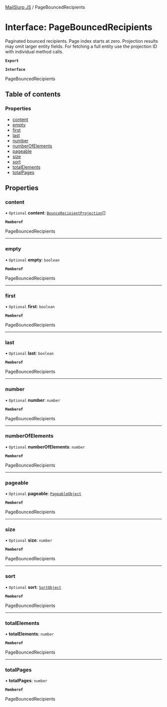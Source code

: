 [MailSlurp JS](../README.md) / PageBouncedRecipients

# Interface: PageBouncedRecipients

Paginated bounced recipients. Page index starts at zero. Projection results may omit larger entity fields. For fetching a full entity use the projection ID with individual method calls.

**`Export`**

**`Interface`**

PageBouncedRecipients

## Table of contents

### Properties

- [content](PageBouncedRecipients.md#content)
- [empty](PageBouncedRecipients.md#empty)
- [first](PageBouncedRecipients.md#first)
- [last](PageBouncedRecipients.md#last)
- [number](PageBouncedRecipients.md#number)
- [numberOfElements](PageBouncedRecipients.md#numberofelements)
- [pageable](PageBouncedRecipients.md#pageable)
- [size](PageBouncedRecipients.md#size)
- [sort](PageBouncedRecipients.md#sort)
- [totalElements](PageBouncedRecipients.md#totalelements)
- [totalPages](PageBouncedRecipients.md#totalpages)

## Properties

### content

• `Optional` **content**: [`BounceRecipientProjection`](BounceRecipientProjection.md)[]

**`Memberof`**

PageBouncedRecipients

___

### empty

• `Optional` **empty**: `boolean`

**`Memberof`**

PageBouncedRecipients

___

### first

• `Optional` **first**: `boolean`

**`Memberof`**

PageBouncedRecipients

___

### last

• `Optional` **last**: `boolean`

**`Memberof`**

PageBouncedRecipients

___

### number

• `Optional` **number**: `number`

**`Memberof`**

PageBouncedRecipients

___

### numberOfElements

• `Optional` **numberOfElements**: `number`

**`Memberof`**

PageBouncedRecipients

___

### pageable

• `Optional` **pageable**: [`PageableObject`](PageableObject.md)

**`Memberof`**

PageBouncedRecipients

___

### size

• `Optional` **size**: `number`

**`Memberof`**

PageBouncedRecipients

___

### sort

• `Optional` **sort**: [`SortObject`](SortObject.md)

**`Memberof`**

PageBouncedRecipients

___

### totalElements

• **totalElements**: `number`

**`Memberof`**

PageBouncedRecipients

___

### totalPages

• **totalPages**: `number`

**`Memberof`**

PageBouncedRecipients
